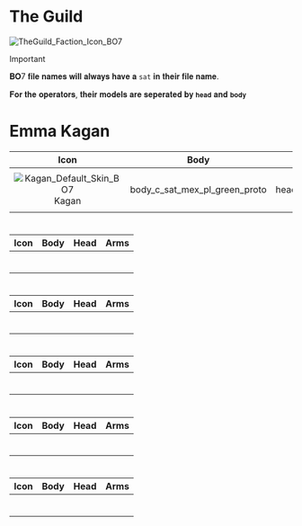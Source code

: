 # The Guild

![TheGuild_Faction_Icon_BO7](https://github.com/user-attachments/assets/8a6c04cb-d828-476a-ac28-6d9f7678276d)


> [!IMPORTANT]
> 
>𝐁𝐎7 𝐟𝐢𝐥𝐞 𝐧𝐚𝐦𝐞𝐬 𝐰𝐢𝐥𝐥 𝐚𝐥𝐰𝐚𝐲𝐬 𝐡𝐚𝐯𝐞 𝐚 `sat` 𝐢𝐧 𝐭𝐡𝐞𝐢𝐫 𝐟𝐢𝐥𝐞 𝐧𝐚𝐦𝐞.
>
> 𝐅𝐨𝐫 𝐭𝐡𝐞 𝐨𝐩𝐞𝐫𝐚𝐭𝐨𝐫𝐬, 𝐭𝐡𝐞𝐢𝐫 𝐦𝐨𝐝𝐞𝐥𝐬 𝐚𝐫𝐞 𝐬𝐞𝐩𝐞𝐫𝐚𝐭𝐞𝐝 𝐛𝐲 `𝐡𝐞𝐚𝐝` 𝐚𝐧𝐝 `𝐛𝐨𝐝𝐲`
>

# Emma Kagan

| Icon | Body | Head | Arms
| :--: | :--: | :--: | :--:
| | | | | 
![Kagan_Default_Skin_BO7](https://github.com/user-attachments/assets/d80a33a2-b08d-418f-a16b-4a3ded35cc51) <br> Kagan | body_c_sat_mex_pl_green_proto | head_c_sat_mex_pl_green_proto | vm_c_sat_mex_pl_green_proto |
| | | | | 

# 

| Icon | Body | Head | Arms
| :--: | :--: | :--: | :--:
| | | | | 
|  <br> | |  |  |
| | | | | 



# 

| Icon | Body | Head | Arms
| :--: | :--: | :--: | :--:
| | | | | 
|  <br> | |  |  |
| | | | | 



# 

| Icon | Body | Head | Arms
| :--: | :--: | :--: | :--:
| | | | | 
|  <br> | |  |  |
| | | | | 


# 

| Icon | Body | Head | Arms
| :--: | :--: | :--: | :--:
| | | | | 
|  <br> | |  |  |
| | | | | 

# 

| Icon | Body | Head | Arms
| :--: | :--: | :--: | :--:
| | | | | 
|  <br> | |  |  |
| | | | | 




